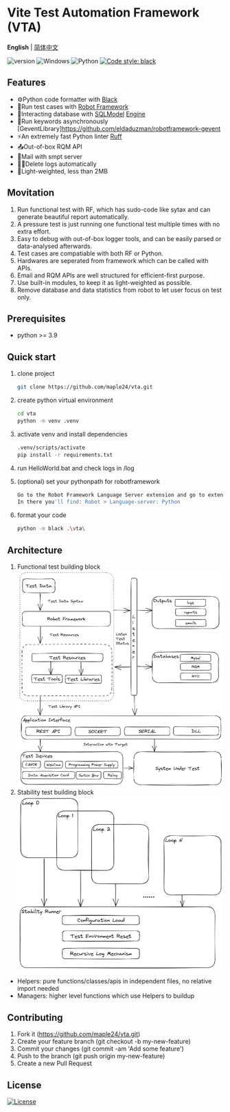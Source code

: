 # Vite Test Automation Framework **(VTA)**

**English** | [简体中文](README.zh-cn.md)

![version](https://img.shields.io/badge/version-1.0.0-blue)
![Windows](https://img.shields.io/badge/Windows-0078D6)
![Python](https://img.shields.io/badge/python-3670A0)
[![Code style: black](https://img.shields.io/badge/code%20style-black-000000.svg)](https://github.com/psf/black)

## Features

- ⚙️Python code formatter with [Black](https://black.readthedocs.io/en/stable/)
- 🤖Run test cases with [Robot Framework](https://robotframework.org/)
- 🤝Interacting database with [SQLModel](https://sqlmodel.tiangolo.com/) [Engine](https://docs.sqlalchemy.org/en/20/core/engines.html#mysql)
- 🌽Run keywords asynchronously [GeventLibrary]<https://github.com/eldaduzman/robotframework-gevent>
- ⚡️An extremely fast Python linter [Ruff](https://beta.ruff.rs/docs/)
- 📤Out-of-box RQM API
- 📧Mail with smpt server
- 🏃‍♂️Delete logs automatically
- 🍉Light-weighted, less than 2MB

## Movitation

1. Run functional test with RF, which has sudo-code like sytax and can generate beautiful report automatically.
2. A pressure test is just running one functional test multiple times with no extra effort.
3. Easy to debug with out-of-box logger tools, and can be easily parsed or data-analysed afterwards.
4. Test cases are compatiable with both RF or Python.
5. Hardwares are seperated from framework which can be called with APIs.
6. Email and RQM APIs are well structured for efficient-first purpose.
7. Use built-in modules, to keep it as light-weighted as possible.
8. Remove database and data statistics from robot to let user focus on test only.

## Prerequisites

- python >= 3.9

## Quick start

1. clone project

    ```sh
    git clone https://github.com/maple24/vta.git
    ```

2. create python virtual environment

    ```sh
    cd vta
    python -m venv .venv
    ```

3. activate venv and install dependencies

    ```sh
    .venv/scripts/activate
    pip install -r requirements.txt
    ```

4. run HelloWorld.bat and check logs in /log
5. (optional) set your pythonpath for robotframework

    ```sh
    Go to the Robot Framework Language Server extension and go to extension settings
    In there you'll find: Robot > Language-server: Python
    ```

6. format your code

    ```sh
    python -m black .\vta\
    ```

## Architecture

1. Functional test building block
![images](docs/assets/functional.png)
2. Stability test building block
![images](docs/assets/stability.png)

- Helpers: pure functions/classes/apis in independent files, no relative import needed
- Managers: higher level functions which use Helpers to buildup

## Contributing

1. Fork it (<https://github.com/maple24/vta.git>)
2. Create your feature branch (git checkout -b my-new-feature)
3. Commit your changes (git commit -am 'Add some feature')
4. Push to the branch (git push origin my-new-feature)
5. Create a new Pull Request

## License

[![License](https://img.shields.io/badge/License-Apache_2.0-blue.svg)](https://opensource.org/licenses/Apache-2.0)
